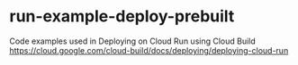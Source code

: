 # run-example-deploy-prebuilt
Code examples used in Deploying on Cloud Run using Cloud Build
https://cloud.google.com/cloud-build/docs/deploying/deploying-cloud-run
